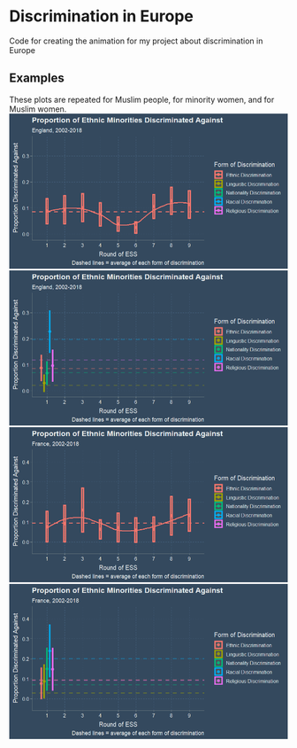 # Discrimination in Europe
 Code for creating the animation for my project about discrimination in Europe

## Examples
These plots are repeated for Muslim people, for minority women, and for Muslim women.
![](discr_figs/england_by_outcome.gif)
![](discr_figs/england_by_round.gif)
![](discr_figs/france_by_outcome.gif)
![](discr_figs/france_by_round.gif)



